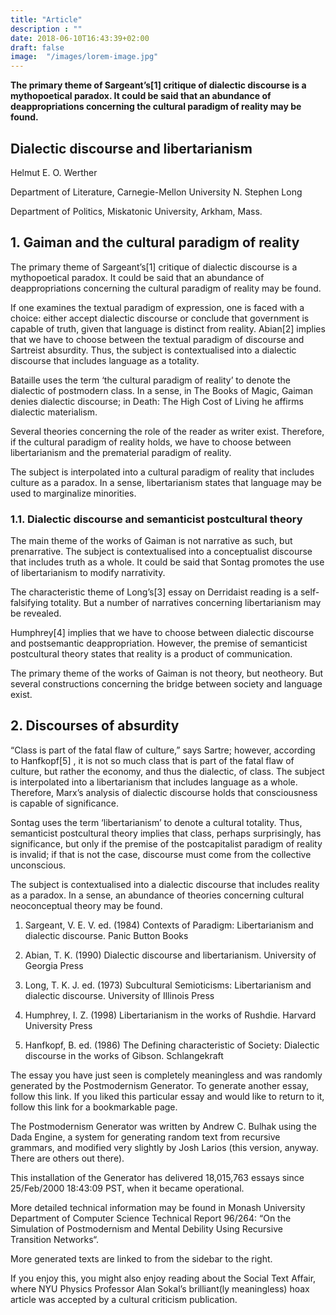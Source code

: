 ```yaml
---
title: "Article"
description : ""
date: 2018-06-10T16:43:39+02:00
draft: false
image:  "/images/lorem-image.jpg"
---
```


**The primary theme of Sargeant’s[1] critique of dialectic
discourse is a mythopoetical paradox. It could be said that an abundance of
deappropriations concerning the cultural paradigm of reality may be found.**

## Dialectic discourse and libertarianism
Helmut E. O. Werther

Department of Literature, Carnegie-Mellon University
N. Stephen Long

Department of Politics, Miskatonic University, Arkham, Mass.

## 1. Gaiman and the cultural paradigm of reality

The primary theme of Sargeant’s[1] critique of dialectic
discourse is a mythopoetical paradox. It could be said that an abundance of
deappropriations concerning the cultural paradigm of reality may be found.

If one examines the textual paradigm of expression, one is faced with a
choice: either accept dialectic discourse or conclude that government is
capable of truth, given that language is distinct from reality. Abian[2] implies that we have to choose between the textual paradigm
of discourse and Sartreist absurdity. Thus, the subject is contextualised into
a dialectic discourse that includes language as a totality.

Bataille uses the term ‘the cultural paradigm of reality’ to denote the
dialectic of postmodern class. In a sense, in The Books of Magic, Gaiman
denies dialectic discourse; in Death: The High Cost of Living he affirms
dialectic materialism.

Several theories concerning the role of the reader as writer exist.
Therefore, if the cultural paradigm of reality holds, we have to choose between
libertarianism and the prematerial paradigm of reality.

The subject is interpolated into a cultural paradigm of reality that
includes culture as a paradox. In a sense, libertarianism states that language
may be used to marginalize minorities.

### 1.1. Dialectic discourse and semanticist postcultural theory

The main theme of the works of Gaiman is not narrative as such, but
prenarrative. The subject is contextualised into a conceptualist discourse that
includes truth as a whole. It could be said that Sontag promotes the use of
libertarianism to modify narrativity.

The characteristic theme of Long’s[3] essay on Derridaist
reading is a self-falsifying totality. But a number of narratives concerning
libertarianism may be revealed.

Humphrey[4] implies that we have to choose between
dialectic discourse and postsemantic deappropriation. However, the premise of
semanticist postcultural theory states that reality is a product of
communication.

The primary theme of the works of Gaiman is not theory, but neotheory. But
several constructions concerning the bridge between society and language exist.

## 2. Discourses of absurdity

“Class is part of the fatal flaw of culture,” says Sartre; however,
according to Hanfkopf[5] , it is not so much class that is
part of the fatal flaw of culture, but rather the economy, and thus the
dialectic, of class. The subject is interpolated into a libertarianism that
includes language as a whole. Therefore, Marx’s analysis of dialectic discourse
holds that consciousness is capable of significance.

Sontag uses the term ‘libertarianism’ to denote a cultural totality. Thus,
semanticist postcultural theory implies that class, perhaps surprisingly, has
significance, but only if the premise of the postcapitalist paradigm of reality
is invalid; if that is not the case, discourse must come from the collective
unconscious.

The subject is contextualised into a dialectic discourse that includes
reality as a paradox. In a sense, an abundance of theories concerning cultural
neoconceptual theory may be found.

1. Sargeant, V. E. V. ed. (1984)
Contexts of Paradigm: Libertarianism and dialectic discourse. Panic
Button Books

2. Abian, T. K. (1990) Dialectic discourse and
libertarianism. University of Georgia Press

3. Long, T. K. J. ed. (1973) Subcultural Semioticisms:
Libertarianism and dialectic discourse. University of Illinois
Press

4. Humphrey, I. Z. (1998) Libertarianism in the works of
Rushdie. Harvard University Press

5. Hanfkopf, B. ed. (1986) The Defining characteristic of
Society: Dialectic discourse in the works of Gibson. Schlangekraft

The essay you have just seen is completely meaningless and was randomly generated by the Postmodernism Generator. To generate another essay, follow this link.
If you liked this particular essay and would like to return to it, follow this link for a bookmarkable page.

The Postmodernism Generator was written by Andrew C. Bulhak using the Dada Engine, a system for generating random text from recursive grammars, and modified very slightly by Josh Larios (this version, anyway. There are others out there).

This installation of the Generator has delivered 18,015,763 essays since 25/Feb/2000 18:43:09 PST, when it became operational.

More detailed technical information may be found in Monash University Department of Computer Science Technical Report 96/264: “On the Simulation of Postmodernism and Mental Debility Using Recursive Transition Networks“.

More generated texts are linked to from the sidebar to the right.

If you enjoy this, you might also enjoy reading about the Social Text Affair, where NYU Physics Professor Alan Sokal’s brilliant(ly meaningless) hoax article was accepted by a cultural criticism publication.
